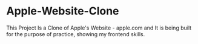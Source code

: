# Apple-Website-Clone
This Project Is a Clone of Apple's Website - apple.com and 
It is being built for the purpose of practice, showing my frontend skills.
